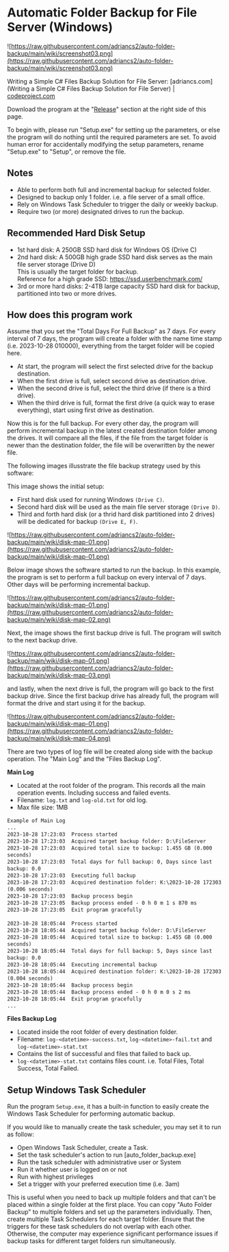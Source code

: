# Automatic Folder Backup for File Server (Windows)

![https://raw.githubusercontent.com/adriancs2/auto-folder-backup/main/wiki/screenshot03.png](https://raw.githubusercontent.com/adriancs2/auto-folder-backup/main/wiki/screenshot03.png)

Writing a Simple C# Files Backup Solution for File Server: [adriancs.com](Writing a Simple C# Files Backup Solution for File Server) | [codeproject.com](https://www.codeproject.com/Articles/5370966/Writing-a-Simple-Csharp-Files-Backup-Solution-for)

Download the program at the "[Release](https://github.com/adriancs2/auto-folder-backup/releases)" section at the right side of this page.

To begin with, please run "Setup.exe" for setting up the parameters, or else the program will do nothing until the required parameters are set. To avoid human error for accidentally modifying the setup parameters, rename "Setup.exe" to "Setup", or remove the file. 

## Notes

- Able to perform both full and incremental backup for selected folder.
- Designed to backup only 1 folder. i.e. a file server of a small office.
- Rely on Windows Task Scheduler to trigger the daily or weekly backup.
- Require two (or more) designated drives to run the backup.

## Recommended Hard Disk Setup

- 1st hard disk: A 250GB SSD hard disk for Windows OS (Drive C)
- 2nd hard disk: A 500GB high grade SSD hard disk serves as the main file server storage (Drive D)<br />This is usually the target folder for backup.<br />Reference for a high grade SSD: https://ssd.userbenchmark.com/
- 3rd or more hard disks: 2-4TB large capacity SSD hard disk for backup, partitioned into two or more drives.

## How does this program work

Assume that you set the "Total Days For Full Backup" as 7 days. For every interval of 7 days, the program will create a folder with the name time stamp (i.e. 2023-10-28 010000), everything from the target folder will be copied here.

- At start, the program will select the first selected drive for the backup destination.
- When the first drive is full, select second drive as destination drive.
- When the second drive is full, select the third drive (if there is a third drive).
- When the third drive is full, format the first drive (a quick way to erase everything), start using first drive as destination.

Now this is for the full backup. For every other day, the program will perform incremental backup in the latest created destination folder among the drives. It will compare all the files, if the file from the target folder is newer than the destination folder, the file will be overwritten by the newer file.

The following images illusstrate the file backup strategy used by this software:

This image shows the initial setup:

- First hard disk used for running Windows `(Drive C)`.
- Second hard disk will be used as the main file server storage `(Drive D)`.
- Third and forth hard disk (or a thrid hard disk partitioned into 2 drives) will be dedicated for backup `(Drive E, F)`.

![https://raw.githubusercontent.com/adriancs2/auto-folder-backup/main/wiki/disk-map-01.png](https://raw.githubusercontent.com/adriancs2/auto-folder-backup/main/wiki/disk-map-01.png)

Below image shows the software started to run the backup. In this example, the program is set to perform a full backup on every interval of 7 days. Other days will be performing incremental backup.

![https://raw.githubusercontent.com/adriancs2/auto-folder-backup/main/wiki/disk-map-01.png](https://raw.githubusercontent.com/adriancs2/auto-folder-backup/main/wiki/disk-map-02.png)

Next, the image shows the first backup drive is full. The program will switch to the next backup drive.

![https://raw.githubusercontent.com/adriancs2/auto-folder-backup/main/wiki/disk-map-01.png](https://raw.githubusercontent.com/adriancs2/auto-folder-backup/main/wiki/disk-map-03.png)

and lastly, when the next drive is full, the program will go back to the first backup drive. Since the first backup drive has already full, the program will format the drive and start using it for the backup.

![https://raw.githubusercontent.com/adriancs2/auto-folder-backup/main/wiki/disk-map-01.png](https://raw.githubusercontent.com/adriancs2/auto-folder-backup/main/wiki/disk-map-04.png)

There are two types of log file will be created along side with the backup operation. The "Main Log" and the "Files Backup Log".

**Main Log**

- Located at the root folder of the program. This records all the main operation events. Including success and failed events.
- Filename: `log.txt` and `log-old.txt` for old log.
- Max file size: 1MB

```
Example of Main Log
...
2023-10-28 17:23:03  Process started
2023-10-28 17:23:03  Acquired target backup folder: D:\FileServer
2023-10-28 17:23:03  Acquired total size to backup: 1.455 GB (0.000 seconds)
2023-10-28 17:23:03  Total days for full backup: 0, Days since last backup: 0.0
2023-10-28 17:23:03  Executing full backup
2023-10-28 17:23:03  Acquired destination folder: K:\2023-10-28 172303 (0.006 seconds)
2023-10-28 17:23:03  Backup process begin
2023-10-28 17:23:05  Backup process ended - 0 h 0 m 1 s 870 ms
2023-10-28 17:23:05  Exit program gracefully

2023-10-28 18:05:44  Process started
2023-10-28 18:05:44  Acquired target backup folder: D:\FileServer
2023-10-28 18:05:44  Acquired total size to backup: 1.455 GB (0.000 seconds)
2023-10-28 18:05:44  Total days for full backup: 5, Days since last backup: 0.0
2023-10-28 18:05:44  Executing incremental backup
2023-10-28 18:05:44  Acquired destination folder: K:\2023-10-28 172303 (0.004 seconds)
2023-10-28 18:05:44  Backup process begin
2023-10-28 18:05:44  Backup process ended - 0 h 0 m 0 s 2 ms
2023-10-28 18:05:44  Exit program gracefully
...
```

**Files Backup Log**

- Located inside the root folder of every destination folder.
- Filename: `log-<datetime>-success.txt`, `log-<datetime>-fail.txt` and `log-<datetime>-stat.txt`
- Contains the list of successful and files that failed to back up.
- `log-<datetime>-stat.txt` contains files count. i.e. Total Files, Total Success, Total Failed.

## Setup Windows Task Scheduler

Run the program `Setup.exe`, it has a built-in function to easily create the Windows Task Scheduler for performing automatic backup.

If you would like to manually create the task scheduler, you may set it to run as follow:

- Open Windows Task Scheduler, create a Task.
- Set the task scheduler's action to run [auto_folder_backup.exe]
- Run the task scheduler with administrative user or System
- Run it whether user is logged on or not
- Run with highest privileges
- Set a trigger with your preferred execution time (i.e. 3am)

This is useful when you need to back up multiple folders and that can't be placed within a single folder at the first place. You can copy "Auto Folder Backup" to multiple folders and set up the parameters individually. Then, create multiple Task Schedulers for each target folder. Ensure that the triggers for these task schedulers do not overlap with each other. Otherwise, the computer may experience significant performance issues if backup tasks for different target folders run simultaneously.
